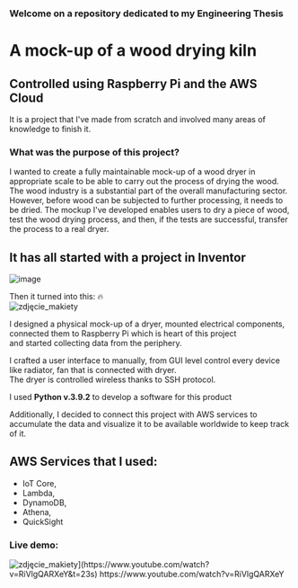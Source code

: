 ### Welcome on a repository dedicated to my Engineering Thesis
# A mock-up of a wood drying kiln 
## Controlled using Raspberry Pi and the AWS Cloud

It is a project that I've made from scratch and involved many areas of knowledge to finish it.

### What was the purpose of this project?
I wanted to create a fully maintainable mock-up of a wood dryer in appropriate scale to be able to carry out the process of drying the wood.  
The wood industry is a substantial part of the overall manufacturing sector. However, before wood can be subjected to further processing, it needs to be dried. The mockup I've developed enables users to dry a piece of wood, test the wood drying process, and then, if the tests are successful, transfer the process to a real dryer.  

## It has all started with a project in Inventor  
![image](https://github.com/Kamil16345/Wood_kiln/assets/75177619/404c728a-71b9-4907-afe2-ba00ea979918)

Then it turned into this: 🔥  
![zdjęcie_makiety](https://github.com/Kamil16345/Wood_kiln/assets/75177619/3e9ad63a-833f-4b3e-97b4-4b1cc2bb0b71)

I designed a physical mock-up of a dryer, mounted electrical components, connected them to Raspberry Pi which is heart of this project  
and started collecting data from the periphery.  

I crafted a user interface to manually, from GUI level control every device like radiator, fan that is connected with dryer.  
The dryer is controlled wireless thanks to SSH protocol.  

I used **Python v.3.9.2** to develop a software for this product

Additionally, I decided to connect this project with AWS services to accumulate the data and visualize it to be available worldwide to keep track of it.  
## AWS Services that I used:
* IoT Core,
* Lambda,
* DynamoDB,
* Athena,
* QuickSight

### Live demo:  
![zdjęcie_makiety]([https://img.youtube.com/vi/watch?v=RiVlgQARXeY&t=23s/0.jpg](https://github.com/Kamil16345/Wood_kiln/assets/75177619/3e9ad63a-833f-4b3e-97b4-4b1cc2bb0b71))](https://www.youtube.com/watch?v=RiVlgQARXeY&t=23s)  
https://www.youtube.com/watch?v=RiVlgQARXeY
